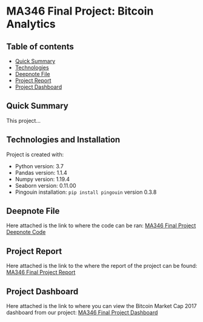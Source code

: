# MA346 Final Project: Bitcoin Analytics

## Table of contents
* [Quick Summary](#quick-summary)
* [Technologies](#technologies-and-installation)
* [Deepnote File](#deepnote-file)
* [Project Report](#project-report)
* [Project Dashboard](#project-dashboard)

## Quick Summary
This project...
	
## Technologies and Installation
Project is created with:
* Python version: 3.7
* Pandas version: 1.1.4
* Numpy version: 1.19.4
* Seaborn version: 0.11.00
* Pingouin installation: ```pip install pingouin``` version 0.3.8

## Deepnote File

Here attached is the link to where the code can be ran:
[MA346 Final Project Deepnote Code](https://deepnote.com/project/a3c883d1-4564-4699-ac21-46aca65b8889 "Deepnote Coding File")

## Project Report

Here attached is the link to the where the report of the project can be found:
[MA346 Final Project Report](https://github.com/tungduong4920/Bitcoin-Analytics-Project/blob/main/MA346%20Final%20Project%20Bitcoin%20Analytics%20Report.pdf "Project Report")

## Project Dashboard

Here attached is the link to where you can view the Bitcoin Market Cap 2017 dashboard from our project:
[MA346 Final Project Dashboard](https://frozen-savannah-20356.herokuapp.com "Project Dashboard")

